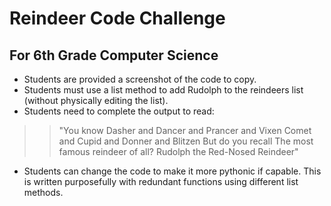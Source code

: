 # Reindeer Code Challenge

## For 6th Grade Computer Science

* Students are provided a screenshot of the code to copy.
* Students must use a list method to add Rudolph to the reindeers list (without physically editing the list).
* Students need to complete the output to read:
>>"You know Dasher and Dancer and Prancer and Vixen
Comet and Cupid and Donner and Blitzen
But do you recall
The most famous reindeer of all?
Rudolph the Red-Nosed Reindeer"

* Students can change the code to make it more pythonic if capable.  This is written purposefully with redundant functions using different list methods.
